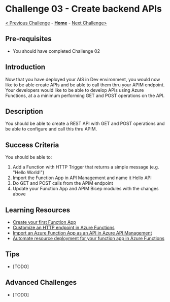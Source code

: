 # Challenge 03 - Create backend APIs


[< Previous Challenge](./Challenge-02.md) - **[Home](../readme.md)** - [Next Challenge>](./Challenge-04.md)

## Pre-requisites

- You should have completed Challenge 02

## Introduction

Now that you have deployed your AIS in Dev environment, you would now like to be able create APIs and be able to call them thru your APIM endpoint.  Your developers would like to be able to develop APIs using Azure Functions, at a a minimum performing GET and POST operations on the API. 


## Description
You should be able to create a REST API with GET and POST operations and be able to configure and call this thru APIM.


## Success Criteria

You should be able to:
1. Add a Function with HTTP Trigger that returns a simple message (e.g. "Hello World!")
1. Import the Function App in API Management and name it Hello API
1. Do GET and POST calls from the APIM endpoint
1. Update your Function App and APIM Bicep modules with the changes above

## Learning Resources
- [Create your first Function App](https://docs.microsoft.com/en-us/azure/azure-functions/functions-get-started?pivots=programming-language-csharp)
- [Customize an HTTP endpoint in Azure Functions](https://docs.microsoft.com/en-us/azure/azure-functions/functions-create-serverless-api)
- [Import an Azure Function App as an API in Azure API Management](https://docs.microsoft.com/en-us/azure/api-management/import-function-app-as-api)
- [Automate resource deployment for your function app in Azure Functions](https://docs.microsoft.com/en-us/azure/azure-functions/functions-infrastructure-as-code)
 


## Tips 

- [TODO]


## Advanced Challenges

- [TODO]
